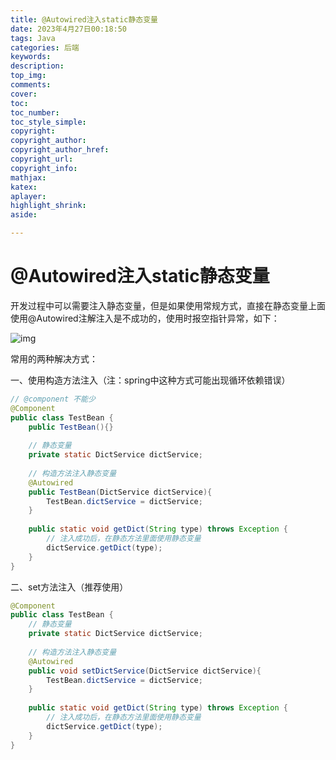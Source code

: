 ```yaml
---
title: @Autowired注入static静态变量
date: 2023年4月27日00:18:50
tags: Java
categories: 后端
keywords:
description:
top_img: 
comments:
cover:
toc:
toc_number:
toc_style_simple:
copyright:
copyright_author:
copyright_author_href: 
copyright_url: 
copyright_info: 
mathjax: 
katex:
aplayer:
highlight_shrink:
aside:

---
```


<meta name="referrer" content="no-referrer"/>



# @Autowired注入static静态变量

开发过程中可以需要注入静态变量，但是如果使用常规方式，直接在静态变量上面使用@Autowired注解注入是不成功的，使用时报空指针异常，如下：

![img](https://img-blog.csdnimg.cn/20210827102132984.png?x-oss-process=image/watermark,type_ZHJvaWRzYW5zZmFsbGJhY2s,shadow_50,text_Q1NETiBATXVzY2xlaGVuZw==,size_13,color_FFFFFF,t_70,g_se,x_16)

 常用的两种解决方式：

一、使用构造方法注入（注：spring中这种方式可能出现循环依赖错误）

```java
// @component 不能少
@Component
public class TestBean {
    public TestBean(){}
 
    // 静态变量
    private static DictService dictService;
 
    // 构造方法注入静态变量
    @Autowired
    public TestBean(DictService dictService){
        TestBean.dictService = dictService;
    }
 
    public static void getDict(String type) throws Exception {
        // 注入成功后，在静态方法里面使用静态变量
        dictService.getDict(type);
    }
}

```

二、set方法注入（推荐使用）

```java
@Component
public class TestBean {
    // 静态变量
    private static DictService dictService;
 
    // 构造方法注入静态变量
    @Autowired
    public void setDictService(DictService dictService){
        TestBean.dictService = dictService;
    }
 
    public static void getDict(String type) throws Exception {
        // 注入成功后，在静态方法里面使用静态变量
        dictService.getDict(type);
    }
}
```